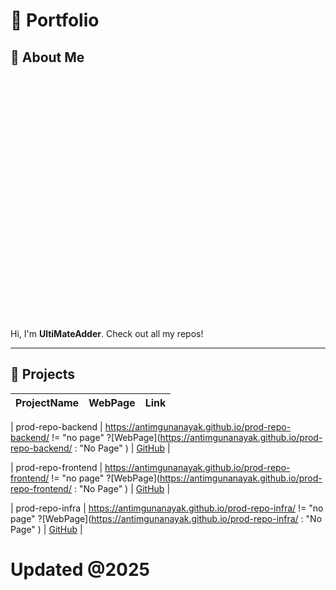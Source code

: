 # 💼 Portfolio

## 👤 About Me 

<img src="https://avatars.githubusercontent.com/u/193385636?v=4" style="width: 10%; height: auto; border-radius: 50%;">

Hi, I'm **UltiMateAdder**. Check out all my repos!

---

## 🚀 Projects

|ProjectName    |WebPage                             |Link                                    |
|---------------|------------------------------------|----------------------------------------|

| prod-repo-backend   | https://antimgunanayak.github.io/prod-repo-backend/ != "no page" ?[WebPage](https://antimgunanayak.github.io/prod-repo-backend/ : "No Page" )  | [GitHub](https://github.com/AntimGunaNayak/prod-repo-backend.git) |

| prod-repo-frontend   | https://antimgunanayak.github.io/prod-repo-frontend/ != "no page" ?[WebPage](https://antimgunanayak.github.io/prod-repo-frontend/ : "No Page" )  | [GitHub](https://github.com/AntimGunaNayak/prod-repo-frontend.git) |

| prod-repo-infra   | https://antimgunanayak.github.io/prod-repo-infra/ != "no page" ?[WebPage](https://antimgunanayak.github.io/prod-repo-infra/ : "No Page" )  | [GitHub](https://github.com/AntimGunaNayak/prod-repo-infra.git) |
# Updated @2025